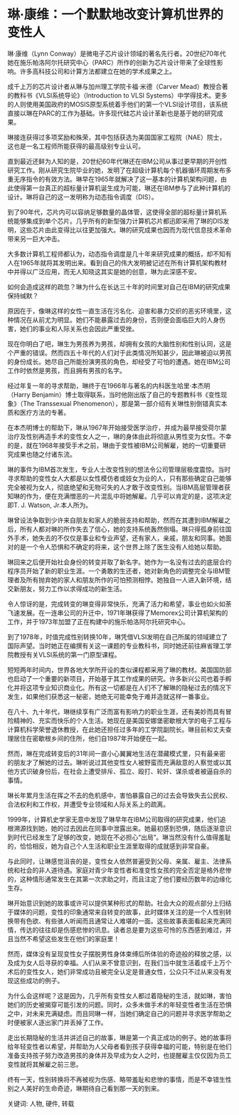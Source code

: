# 琳·康维：一个默默地改变计算机世界的变性人

琳·康维（Lynn Conway）是微电子芯片设计领域的著名先行者。20世纪70年代她在施乐帕洛阿尔托研究中心（PARC）所作的创新为芯片设计带来了全球性影响。许多高科技公司和计算方法都建立在她的学术成果之上。

成千上万的芯片设计者从琳与加州理工学院卡福·米德（Carver Mead）教授合著的教科书《VLSI系统导论》（Introduction to VLSI Systems）中学得技术。更多的人则使用美国政府的MOSIS原型系统着手他们的第一个VLSI设计项目，该系统直接以琳在PARC的工作为基础。许多现代硅芯片设计革新也是基于她的研究成果。

琳接连获得过多项奖励和殊荣，其中包括获选为美国国家工程院（NAE）院士，这也是一名工程师所能获得的最高级别专业认可。

直到最近还鲜为人知的是，20世纪60年代琳还在IBM公司从事过更早期的开创性研究工作。刚从研究生院毕业的她，发明了在超级计算机每个机器循环周期发布多重无序指令的有效方法。琳早在1965年就解决了这一基本的计算机架构问题，由此使得第一台真正的超标量计算机诞生成为可能，琳还在IBM参与了此种计算机的设计。琳将自己的这一发明称为动态指令调度（DIS）。

到了90年代，芯片内可以容纳足够数量的晶体管，这使得全部的超标量计算机系统能够集成到单个芯片。几乎所有的新型强力计算机芯片都迅即采用了琳的DIS发明，这些芯片由此变得比以往更加强大。琳的研究成果也因而为现代信息技术革命带来另一巨大冲击。

大多数计算机工程师都认为，动态指令调度是几十年来研究成果的概括，却不知有人在1965年就将其发明出来。看到自己的伟大发明被记述在所有计算机架构教材中并得以广泛应用，而无人知晓这其实是她的创意，琳为此深感不安。

如何会造成这样的疏忽？琳为什么在长达三十年的时间里对自己在IBM的研究成果保持缄默？

原因在于，像琳这样的女性一直生活在污名化、迫害和暴力交织的恶劣环境里，这种情况在从前尤为明显。她们不能暴露过去的身份，否则便会面临巨大的人身伤害，她们的事业和人际关系也会因此严重受挫。

现在你明白了吧，琳生为男孩养为男孩，却拥有女孩的大脑性别和性别认同，这是个严重的错误。然而四五十年代的人们对于此类情况所知甚少，因此琳被迫以男孩的身份成长。她尽自己所能扮演男孩的角色，却经受了可怕的遭遇。她在IBM公司工作时依然是男孩，而且拥有男孩的名字。

经过年复一年的寻求帮助，琳终于在1966年与著名的内科医生哈里·本杰明（Harry Benjamin）博士取得联系，当时他刚出版了自己的专题教科书《变性现象》（The Transsexual Phenomenon），那是第一部介绍有关琳性别倒错真实本质和医疗方法的专著。

在本杰明博士的帮助下，琳从1967年开始接受医学治疗，并成为最早接受荷尔蒙治疗及性别再造手术的变性女人之一，琳的身体由此将彻底从男性变为女性。不幸的是，就在1968年接受手术之前，琳由于变性被IBM公司解雇，她的一切重要研究成果也随之付诸东流。

琳的事件为IBM首次发生，专业人士改变性别的想法令公司管理层极度震惊。当时寻求帮助的变性女人大都是以女性模仿者或妓女为业的人，只有那些确定自己能够完全被视为女人，彻底绝望和无物可失的人才敢于改变性别。当IBM高层管理者获知琳的作为，便在充满憎恶的一片混乱中将她解雇。几乎可以肯定的是，这项决定即T. J. Watson, Jr.本人所为。

琳曾设法争取到少许来自朋友和家人的脆弱支持和帮助，然而在其遭到IBM解雇之后，所有人都对琳的所作失去了信心，她的支持系统轰然倒塌。琳只得孤身前往国外手术，她失去的不仅仅是事业和专业声望，还有家人，亲戚，朋友和同事。她面对的是一个令人恐惧和不确定的将来，这个世界上除了医生没有人给她以帮助。

琳回来之后便开始社会身份的转变并取了新名字。她作为一名没有过去的底层合约程序员开始了新的职业生涯。一个勇敢的生还者，她对新角色的调整完全与IBM管理者及所有抛弃她的家人和朋友所作的可怕预测相悖。她独自一人进入新环境，结交新朋友，努力工作以求得成功的新生活。

令人惊讶的是，完成转变的琳变得非常快乐，充满了活力和希望，事业也如火如荼飞速发展。在一连串公司的升迁中，1971年琳获得了Memorex公司计算机架构的工作，并于1973年加盟了正在构建中的施乐帕洛阿尔托研究中心。

到了1978年，时值完成性别转换10年，琳凭借VLSI发明在自己所属的领域建立了国际声望。当时她正在编撰有关这一课题的专业教科书，同时她还前往麻省理工学院教授有关VLSI系统的第一门原型课程。

短短两年时间内，世界各地大学所开设的类似课程都采用了琳的教材。美国国防部也启动了一个重要的新项目，开始基于其工作成果的研究。许多新兴公司也着手孵化并将这项专业知识商业化。所有这一切都是在人们不了解琳的隐秘过去的情况下发生，如果他们获悉这一秘密，她绝无可能幸免于难并造就这样一番事业。

在八十、九十年代，琳继续享有广泛而富有影响力的职业生涯，还有美妙而具有冒险精神的、充实而快乐的个人生活。她现在是美国安娜堡密歇根大学的电子工程与计算机科学荣誉退休教授，在此她还担任过多年的工学院副院长。琳目前和丈夫查理居住在密歇根乡间的住所，他们自1987年开始便在一起。

然而，琳在完成转变后的31年间一直小心翼翼地生活在潜藏模式里，只有最亲密的朋友才了解她的过去。琳听说过其他变性女人被野蛮而充满敌意的人察觉或以其他方式识破身份后，在社会上遭受排斥、孤立、殴打、轮奸、谋杀或者被逼自杀的事情。

琳长年累月生活在挥之不去的危机感中，害怕暴露自己的过去会导致失去公民权、合法权利和工作权，并遭受专业领域和人际关系上的疏离。

1999年，计算机史学家无意中发现了琳早年在IBM公司取得的研究成果，他们追根溯源找到她，她的过去因此在同事中泄露出来。她最初感到恐惧，随后逐渐意识到时代已经发生了足够的改变，她现在不必担心“出局”。琳当然没有什么值得羞耻的，恰恰相反，她为自己个人生活和职业生涯里取得的成就感到非常自豪。

与此同时，让琳感觉沮丧的是，变性女人依然普遍受到父母、亲属、雇主、法律系统和社会的非人道待遇。家庭对青少年变性者和准变性女孩的完全否定是格外悲惨的，这种情形通常发生在其第一次求助之时，而且注定了他们要经历数年的边缘化生存。

琳开始意识到她的故事或许可以提供某种形式的帮助。社会大众的观点部分上归结于媒体的问题，变性的印象通常来自转变的故事，此时媒体关注的是一个人性别转换带有色欲、有些骇人听闻而且通常让人难堪的一面。这些故事表面看起来充满同情，传达的往往却是伤感悲惨的讯息。读者总是要为这些可怜的东西感到难过，并且当然不希望这些发生在他们的家庭里！

然而，媒体没有呈现变性女子摆脱男性身体束缚后所体验的奇迹般的释放之感，以及成为女人后寻获的幸福。人们从来不曾意识到，在我们当中就生活着成千上万个术后的变性女人，她们非常成功且被完全认定是普通女性，公众只不过从来没有发现这些成功的例子。

为什么会这样呢？这是因为，几乎所有变性女人都过着隐秘的生活，就如琳，害怕她们的历史被揭穿可能引发的问题。同时，众多未做手术的年轻变性者生活在恐惧之中，对未来充满疑虑。而且同琳一样，当她们确定自己的问题并寻求医学帮助之时便被家人逐出家门并丢掉了工作。

走出长期隐秘的生活并讲述自己的故事，琳是第一个真正成功的例子。她的故事将给年轻变性者以希望，并帮助为人父母者看到孩子获得幸福的可能，特别是在他们准备支持孩子努力改造男孩的身体并及早成为女人之时，也提醒雇主仅仅因为员工变性就将其解雇之前三思。

终有一天，性别转换将不再被视为伤感、略带羞耻和悲惨的事情，而是不幸错生性别之人美好的生命奇迹，琳期待自己看到那一天的到来。

关键词: 人物, 硬件, 转载